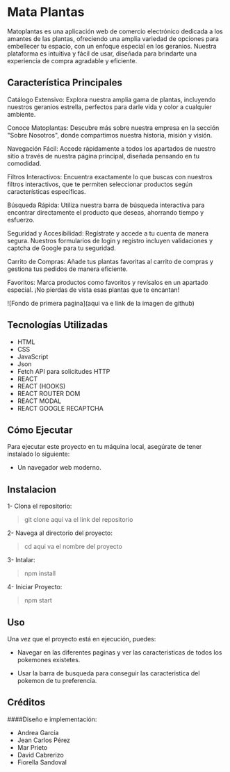 # Mata Plantas
Matoplantas es una aplicación web de comercio electrónico dedicada a los amantes de las plantas, ofreciendo una amplia variedad de opciones para embellecer tu espacio, con un enfoque especial en los geranios. Nuestra plataforma es intuitiva y fácil de usar, diseñada para brindarte una experiencia de compra agradable y eficiente.

## Característica Principales

Catálogo Extensivo: Explora nuestra amplia gama de plantas, incluyendo nuestros geranios estrella, perfectos para darle vida y color a cualquier ambiente.

Conoce Matoplantas: Descubre más sobre nuestra empresa en la sección "Sobre Nosotros", donde compartimos nuestra historia, misión y visión.

Navegación Fácil: Accede rápidamente a todos los apartados de nuestro sitio a través de nuestra página principal, diseñada pensando en tu comodidad.

Filtros Interactivos: Encuentra exactamente lo que buscas con nuestros filtros interactivos, que te permiten seleccionar productos según características específicas.

Búsqueda Rápida: Utiliza nuestra barra de búsqueda interactiva para encontrar directamente el producto que deseas, ahorrando tiempo y esfuerzo.

Seguridad y Accesibilidad: Regístrate y accede a tu cuenta de manera segura. Nuestros formularios de login y registro incluyen validaciones y captcha de Google para tu seguridad.

Carrito de Compras: Añade tus plantas favoritas al carrito de compras y gestiona tus pedidos de manera eficiente.

Favoritos: Marca productos como favoritos y revísalos en un apartado especial. ¡No pierdas de vista esas plantas que te encantan!

![Fondo de primera pagina](aqui va e link de la imagen de github)

## Tecnologías Utilizadas 

- HTML
- CSS
- JavaScript
- Json
- Fetch API para solicitudes HTTP
- REACT 
- REACT (HOOKS)
- REACT ROUTER DOM
- REACT MODAL
- REACT GOOGLE RECAPTCHA

## Cómo Ejecutar

Para ejecutar este proyecto en tu máquina local, asegúrate de tener instalado lo siguiente:

- Un navegador web moderno.

## Instalacion

1- Clona el repositorio:

> git clone aqui va el link del repositorio

2- Navega al directorio del proyecto:

> cd aqui va el nombre del proyecto

3- Intalar:

> npm install

4- Iniciar Proyecto:

> npm start

## Uso

Una vez que el proyecto está en ejecución, puedes:

- Navegar en las diferentes paginas y ver las caracteristicas de todos los pokemones existetes.

- Usar la barra de busqueda para conseguir las caracteristica del pokemon de tu preferencia.

## Créditos

####Diseño e implementación: 

- Andrea García
- Jean Carlos Pérez
- Mar Prieto
- David Cabrerizo
- Fiorella Sandoval
